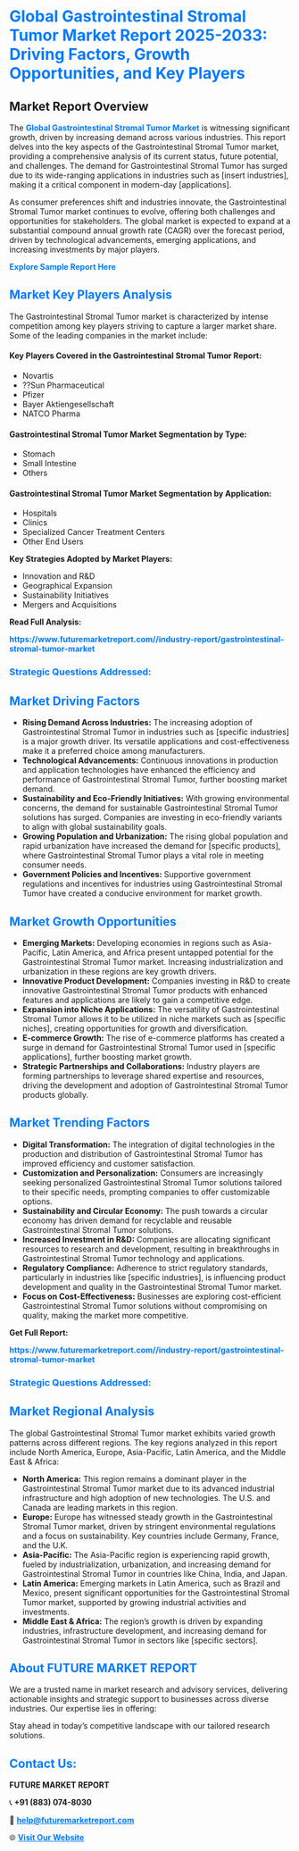 <h1 style="color: #007BFF;">Global Gastrointestinal Stromal Tumor Market Report 2025-2033: Driving Factors, Growth Opportunities, and Key Players</h1>

<section id="overview">
<h2>Market Report Overview</h2>
<p>The <a href="https://www.futuremarketreport.com//industry-report/gastrointestinal-stromal-tumor-market" style="color: #007BFF; text-decoration: none;"><strong>Global Gastrointestinal Stromal Tumor Market</strong></a> is witnessing significant growth, driven by increasing demand across various industries. This report delves into the key aspects of the Gastrointestinal Stromal Tumor market, providing a comprehensive analysis of its current status, future potential, and challenges. The demand for Gastrointestinal Stromal Tumor has surged due to its wide-ranging applications in industries such as [insert industries], making it a critical component in modern-day [applications].</p>
<p>As consumer preferences shift and industries innovate, the Gastrointestinal Stromal Tumor market continues to evolve, offering both challenges and opportunities for stakeholders. The global market is expected to expand at a substantial compound annual growth rate (CAGR) over the forecast period, driven by technological advancements, emerging applications, and increasing investments by major players.</p>
</section>

<section id="overview">
<p><a href="https://www.futuremarketreport.com//request-sample/reportId=61723" style="color: #007BFF; text-decoration: none;"><strong>Explore Sample Report Here</strong></a></p>
</section>

<section id="key-players">
<h2 style="color: #007BFF;">Market Key Players Analysis</h2>
<p>The Gastrointestinal Stromal Tumor market is characterized by intense competition among key players striving to capture a larger market share. Some of the leading companies in the market include:</p>
<h4>Key Players Covered in the Gastrointestinal Stromal Tumor Report:</h4>
<ul><li>Novartis</li><li>??Sun Pharmaceutical</li><li>Pfizer</li><li>Bayer Aktiengesellschaft</li><li>NATCO Pharma</li></ul>
<h4>Gastrointestinal Stromal Tumor Market Segmentation by Type:</h4>
<ul><li>Stomach</li><li>Small Intestine</li><li>Others</li></ul>

<h4>Gastrointestinal Stromal Tumor Market Segmentation by Application:</h4>
<ul><li>Hospitals</li><li>Clinics</li><li>Specialized Cancer Treatment Centers</li><li>Other End Users</li></ul>
<p><strong>Key Strategies Adopted by Market Players:</strong></p>
<ul>
<li>Innovation and R&D</li>
<li>Geographical Expansion</li>
<li>Sustainability Initiatives</li>
<li>Mergers and Acquisitions</li>
</ul>
</section>

<section>
<p><strong>Read Full Analysis: </strong></p><a href="https://www.futuremarketreport.com//industry-report/gastrointestinal-stromal-tumor-market" style="color: #007BFF; text-decoration: none;"><strong>https://www.futuremarketreport.com//industry-report/gastrointestinal-stromal-tumor-market</strong></a>
<h3 style="color: #007BFF;">Strategic Questions Addressed:</h3>
</section>

<section id="driving-factors">
<h2 style="color: #007BFF;">Market Driving Factors</h2>
<ul>
<li><strong>Rising Demand Across Industries:</strong> The increasing adoption of Gastrointestinal Stromal Tumor in industries such as [specific industries] is a major growth driver. Its versatile applications and cost-effectiveness make it a preferred choice among manufacturers.</li>
<li><strong>Technological Advancements:</strong> Continuous innovations in production and application technologies have enhanced the efficiency and performance of Gastrointestinal Stromal Tumor, further boosting market demand.</li>
<li><strong>Sustainability and Eco-Friendly Initiatives:</strong> With growing environmental concerns, the demand for sustainable Gastrointestinal Stromal Tumor solutions has surged. Companies are investing in eco-friendly variants to align with global sustainability goals.</li>
<li><strong>Growing Population and Urbanization:</strong> The rising global population and rapid urbanization have increased the demand for [specific products], where Gastrointestinal Stromal Tumor plays a vital role in meeting consumer needs.</li>
<li><strong>Government Policies and Incentives:</strong> Supportive government regulations and incentives for industries using Gastrointestinal Stromal Tumor have created a conducive environment for market growth.</li>
</ul>
</section>

<section id="growth-opportunities">
<h2 style="color: #007BFF;">Market Growth Opportunities</h2>
<ul>
<li><strong>Emerging Markets:</strong> Developing economies in regions such as Asia-Pacific, Latin America, and Africa present untapped potential for the Gastrointestinal Stromal Tumor market. Increasing industrialization and urbanization in these regions are key growth drivers.</li>
<li><strong>Innovative Product Development:</strong> Companies investing in R&D to create innovative Gastrointestinal Stromal Tumor products with enhanced features and applications are likely to gain a competitive edge.</li>
<li><strong>Expansion into Niche Applications:</strong> The versatility of Gastrointestinal Stromal Tumor allows it to be utilized in niche markets such as [specific niches], creating opportunities for growth and diversification.</li>
<li><strong>E-commerce Growth:</strong> The rise of e-commerce platforms has created a surge in demand for Gastrointestinal Stromal Tumor used in [specific applications], further boosting market growth.</li>
<li><strong>Strategic Partnerships and Collaborations:</strong> Industry players are forming partnerships to leverage shared expertise and resources, driving the development and adoption of Gastrointestinal Stromal Tumor products globally.</li>
</ul>
</section>

<section id="trending-factors">
<h2 style="color: #007BFF;">Market Trending Factors</h2>
<ul>
<li><strong>Digital Transformation:</strong> The integration of digital technologies in the production and distribution of Gastrointestinal Stromal Tumor has improved efficiency and customer satisfaction.</li>
<li><strong>Customization and Personalization:</strong> Consumers are increasingly seeking personalized Gastrointestinal Stromal Tumor solutions tailored to their specific needs, prompting companies to offer customizable options.</li>
<li><strong>Sustainability and Circular Economy:</strong> The push towards a circular economy has driven demand for recyclable and reusable Gastrointestinal Stromal Tumor solutions.</li>
<li><strong>Increased Investment in R&D:</strong> Companies are allocating significant resources to research and development, resulting in breakthroughs in Gastrointestinal Stromal Tumor technology and applications.</li>
<li><strong>Regulatory Compliance:</strong> Adherence to strict regulatory standards, particularly in industries like [specific industries], is influencing product development and quality in the Gastrointestinal Stromal Tumor market.</li>
<li><strong>Focus on Cost-Effectiveness:</strong> Businesses are exploring cost-efficient Gastrointestinal Stromal Tumor solutions without compromising on quality, making the market more competitive.</li>
</ul>
</section>

<section>
<p><strong>Get Full Report: </strong></p><a href="https://www.futuremarketreport.com//industry-report/gastrointestinal-stromal-tumor-market" style="color: #007BFF; text-decoration: none;"><strong>https://www.futuremarketreport.com//industry-report/gastrointestinal-stromal-tumor-market</strong></a>
<h3 style="color: #007BFF;">Strategic Questions Addressed:</h3>
</section>


<section id="regional-analysis">
<h2 style="color: #007BFF;">Market Regional Analysis</h2>
<p>The global Gastrointestinal Stromal Tumor market exhibits varied growth patterns across different regions. The key regions analyzed in this report include North America, Europe, Asia-Pacific, Latin America, and the Middle East & Africa:</p>
<ul>
<li><strong>North America:</strong> This region remains a dominant player in the Gastrointestinal Stromal Tumor market due to its advanced industrial infrastructure and high adoption of new technologies. The U.S. and Canada are leading markets in this region.</li>
<li><strong>Europe:</strong> Europe has witnessed steady growth in the Gastrointestinal Stromal Tumor market, driven by stringent environmental regulations and a focus on sustainability. Key countries include Germany, France, and the U.K.</li>
<li><strong>Asia-Pacific:</strong> The Asia-Pacific region is experiencing rapid growth, fueled by industrialization, urbanization, and increasing demand for Gastrointestinal Stromal Tumor in countries like China, India, and Japan.</li>
<li><strong>Latin America:</strong> Emerging markets in Latin America, such as Brazil and Mexico, present significant opportunities for the Gastrointestinal Stromal Tumor market, supported by growing industrial activities and investments.</li>
<li><strong>Middle East & Africa:</strong> The region’s growth is driven by expanding industries, infrastructure development, and increasing demand for Gastrointestinal Stromal Tumor in sectors like [specific sectors].</li>
</ul>
</section>

<footer>
<h2 style="color: #007BFF;">About FUTURE MARKET REPORT</h2>
<p>We are a trusted name in market research and advisory services, delivering actionable insights and strategic support to businesses across diverse industries. Our expertise lies in offering:</p>

<p>Stay ahead in today’s competitive landscape with our tailored research solutions.</p>

<h2 style="color: #007BFF;">Contact Us:</h2>
<p><strong>FUTURE MARKET REPORT</strong></p>
<p>📞 <strong>+91 (883) 074-8030</strong></p>
<p>📧 <strong><a href="mailto:help@futuremarketreport.com" style="color: #007BFF;">help@futuremarketreport.com</a></strong></p>
<p>🌐 <strong><a href="https://www.futuremarketreport.com/" style="color: #007BFF;">Visit Our Website</a></strong></p>
</footer>
